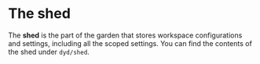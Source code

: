 # The shed

The **shed** is the part of the garden that stores workspace configurations and settings, including all the scoped settings.  You can find the contents of the shed under `dyd/shed`.
